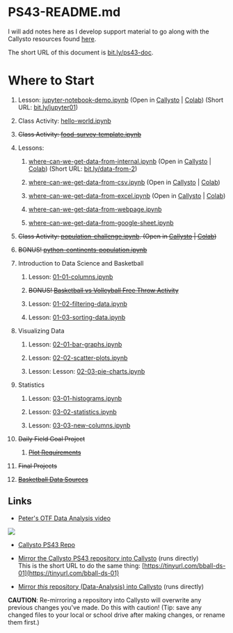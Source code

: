 # PS43-README.md

I will add notes here as I develop support material to go along with the Callysto resources found [here](https://github.com/callysto/basketball-and-data-science).

The short URL of this document is [bit.ly/ps43-doc](https://bit.ly/ps43-doc).

# Where to Start

1. Lesson: [jupyter-notebook-demo.ipynb](Demos/jupyter-notebook-demo.ipynb) (Open in [Callysto](https://hub.callysto.ca/jupyter/hub/user-redirect/git-pull?repo=https://github.com/pbeens/Data-Analysis&branch=main&subPath=Demos/jupyter-notebook-demo.ipynb&depth=1) | [Colab](https://githubtocolab.com/pbeens/Data-Analysis/blob/main/Demos/jupyter-notebook-demo.ipynb)) (Short URL: [bit.ly/jupyter01](https://bit.ly/jupyter01))

1. Class Activity: [hello-world.ipynb](Misc/hello-world.ipynb)

1. ~~Class Activity: [food-survey-template.ipynb](Misc/food-survey-template.ipynb)~~

1. Lessons: 
   1. [where-can-we-get-data-from-internal.ipynb](Demos/where-can-we-get-data-from-internal.ipynb) (Open in [Callysto](https://hub.callysto.ca/jupyter/hub/user-redirect/git-pull?repo=https://github.com/pbeens/Data-Analysis&branch=main&subPath=Demos/where-can-we-get-data-from-internal.ipynb&depth=1) | [Colab](https://githubtocolab.com/pbeens/Data-Analysis/blob/main/Demos/where-can-we-get-data-from-internal.ipynb)) (Short URL: [bit.ly/data-from-2](https://bit.ly/data-from-2))

   2. [where-can-we-get-data-from-csv.ipynb](Demos/where-can-we-get-data-from-csv.ipynb) (Open in [Callysto](https://hub.callysto.ca/jupyter/hub/user-redirect/git-pull?repo=https://github.com/pbeens/Data-Analysis&branch=main&subPath=Demos/where-can-we-get-data-from-csv.ipynb&depth=1) | [Colab](https://githubtocolab.com/pbeens/Data-Analysis/blob/main/Demos/where-can-we-get-data-from-csv.ipynb))

   3. [where-can-we-get-data-from-excel.ipynb](Demos/where-can-we-get-data-from-excel.ipynb) (Open in [Callysto](https://hub.callysto.ca/jupyter/hub/user-redirect/git-pull?repo=https://github.com/pbeens/Data-Analysis&branch=main&subPath=Demos/where-can-we-get-data-from-excel.ipynb&depth=1) | [Colab](https://githubtocolab.com/pbeens/Data-Analysis/blob/main/Demos/where-can-we-get-data-from-excel.ipynb))

   4. [where-can-we-get-data-from-webpage.ipynb](Demos/where-can-we-get-data-from-webpage.ipynb)

   5. [where-can-we-get-data-from-google-sheet.ipynb](Demos/where-can-we-get-data-from-google-sheet.ipynb)

2. ~~Class Activity: [population-challenge.ipynb](Plotly/Challenges/population-challenge.ipynb). (Open in [Callysto](https://hub.callysto.ca/jupyter/hub/user-redirect/git-pull?repo=https://github.com/pbeens/Data-Analysis&branch=main&subPath=Plotly/Challenges/population-challenge.ipynb&depth=1) | [Colab](https://githubtocolab.com/pbeens/Data-Analysis/blob/main/Plotly/Challenges/population-challenge.ipynb))~~

3. ~~BONUS! [python-continents-population.ipynb](Demos/python-continents-population.ipynb)~~

4. Introduction to Data Science and Basketball

   1. Lesson: [01-01-columns.ipynb](BADS/01-Intro/01-01-columns.ipynb)

   2. ~~BONUS! [Basketball vs Volleyball Free Throw Activity](Demos/bb-vs-vb-activity/bb-vs-vb.md)~~

   3. Lesson: [01-02-filtering-data.ipynb](BADS/01-Intro/01-02-filtering-data.ipynb)

   4. Lesson: [01-03-sorting-data.ipynb](BADS/01-Intro/01-03-sorting-data.ipynb)

5. Visualizing Data

   1. Lesson: [02-01-bar-graphs.ipynb](BADS/02-visualize/02-01-bar-graphs.ipynb)

   2. Lesson: [02-02-scatter-plots.ipynb](BADS/02-visualize/02-02-scatter-plots.ipynb)

   3. Lesson: Lesson: [02-03-pie-charts.ipynb](BADS/02-visualize/02-03-pie-charts.ipynb)

6. Statistics

   1. Lesson: [03-01-histograms.ipynb](BADS/03-statistics/03-01-histograms.ipynb)

   2. Lesson: [03-02-statistics.ipynb](BADS/03-statistics/03-02-statistics.ipynb)

   3. Lesson: [03-03-new-columns.ipynb](BADS/03-statistics/03-03-new-columns.ipynb)

7. ~~Daily Field Goal Project~~

   1. ~~[Plot Requirements](BADS/personal-fg-stats-reqts.md)~~


8.  ~~Final Projects~~

   1. ~~[Basketball Data Sources](Data/basketball-data-sources.md)~~

## Links

- [Peter's OTF Data Analysis video](https://youtu.be/r8D1DU5hmUM)

[![](https://markdown-videos.vercel.app/youtube/r8D1DU5hmUM)](https://youtu.be/r8D1DU5hmUM)

- [Callysto PS43 Repo](https://github.com/callysto/basketball-and-data-science)
  
- [Mirror the Callysto PS43 repository into Callysto](https://hub.callysto.ca/jupyter/hub/user-redirect/git-pull?repo=https%3A%2F%2Fgithub.com%2Fcallysto%2Fbasketball-and-data-science&branch=main&subPath=content/01-introduction.ipynb&depth=1) (runs directly)
<br>This is the short URL to do the same thing: [https://tinyurl.com/bball-ds-01](https://tinyurl.com/bball-ds-01)

- [Mirror *this* repository (Data-Analysis) into Callysto](https://hub.callysto.ca/jupyter/hub/user-redirect/git-pull?repo=https://github.com/pbeens/Data-Analysis) (runs directly) 
  
**CAUTION**: Re-mirroring a repository into Callysto will overwrite any previous changes you've made. Do this with caution! (Tip: save any changed files to your local or school drive after making changes, or rename them first.)
